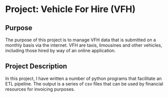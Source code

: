 # Project: Vehicle For Hire (VFH)

## Purpose
The purpose of this project is to manage VFH data that is submitted on a monthly basis via the internet. VFH are taxis, limousines and other vehicles, including those hired by way of an online application.

## Project Description
In this project, I have written a number of python programs that facilitate an ETL pipeline. The output is a series of csv files that can be used by financial resources for invoicing purposes.
